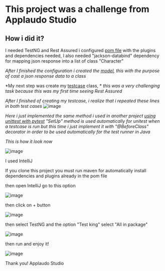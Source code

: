 # This project was a challenge from Applaudo Studio

## How i did it? 

I needed TestNG and Rest Assured i configured [pom file](/pom.xml) with the plugins and dependencies needed,
I also needed "jackson-databind" dependency for mapping json response into a list of class "Character"

*After I finished the configuration i created the [model](src/main/java/models/Character.java), this with the purpose of cast a json response data to a class*

*My next step was create my [testcase](src/test/java/ApplaudoStudioTest.java) class, *
*this was a very challenging task because this was my first time seeing Rest Assured*

*After I finished of creating my testcase, i realize that i repeated these lines in both test cases* ![image](https://user-images.githubusercontent.com/47786738/124062013-fb3d8b80-d9fd-11eb-997b-3f0c7f321fc0.png)


*Here i just implemented the same method i used in another project [using unittest with pytest](https://github.com/barias35/demo-sauce-page-pytest/blob/master/src/tests/testcases/test_login_sauce_demo.py) "SetUp" method is used automatically for unitest when a testcase is run*
*but this time i just implement it with "@BeforeClass" decorator in order to be used automatically for the test runner in Java*

*This is how it look now* 


![image](https://user-images.githubusercontent.com/47786738/124062443-c4b44080-d9fe-11eb-8d2e-caedd7c49aa1.png)


I used IntelliJ

If you clone this project you must run maven for automatically install dependencies and plugins already in the pom file

then open IntelliJ go to this option

![image](https://user-images.githubusercontent.com/47786738/124063522-12ca4380-da01-11eb-9bef-25bdd0e4e997.png)


then click on + button 


![image](https://user-images.githubusercontent.com/47786738/124063610-3c836a80-da01-11eb-9046-39256073aefb.png)


then select TestNG and the option "Test king" select "All in package"


![image](https://user-images.githubusercontent.com/47786738/124063702-78b6cb00-da01-11eb-9959-9a9daf2d3c33.png)

then run and enjoy it!

![image](https://user-images.githubusercontent.com/47786738/124063915-d814db00-da01-11eb-8fc7-02a496050e0c.png)



Thank you! Applaudo Studio
